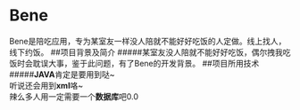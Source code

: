 # Bene
Bene是陪吃应用，专为某室友一样没人陪就不能好好吃饭的人定做。线上找人，线下约饭。
##项目背景及简介
#####某室友没人陪就不能好好吃饭，偶尔拽我吃饭时会耽误大事，鉴于此问题，有了Bene的开发背景。
##项目所用技术
#####**JAVA**肯定是要用到哒~<br>听说还会用到**xml**咯~<br>辣么多人用一定需要一个**数据库**吧0.0<br>
####
